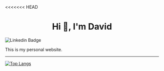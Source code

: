 <<<<<<< HEAD
<h1 align="center">Hi 👋, I'm David</h1>

![Linkedin Badge](https://img.shields.io/badge/-DavidPuerta-blue?style=flat-square&logo=Linkedin&logoColor=white&link=https://www.linkedin.com/in/david-puerta-martín-9b89b920b/)

This is my personal website.

---

[![Top Langs](https://github-readme-stats.vercel.app/api/top-langs/?username=david96182&langs_count=8)](https://github.com/anuraghazra/github-readme-stats)

